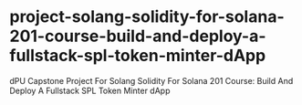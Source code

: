 # project-solang-solidity-for-solana-201-course-build-and-deploy-a-fullstack-spl-token-minter-dApp
dPU Capstone Project For Solang Solidity For Solana 201 Course: Build And Deploy A Fullstack SPL Token Minter dApp
